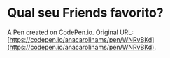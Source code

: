 # Qual seu Friends favorito?

A Pen created on CodePen.io. Original URL: [https://codepen.io/anacarolinams/pen/WNRvBKd](https://codepen.io/anacarolinams/pen/WNRvBKd).



